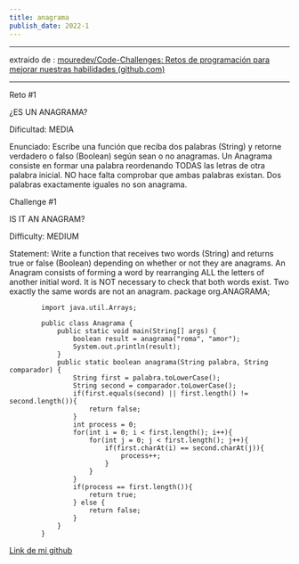```yaml
---
title: anagrama
publish_date: 2022-1
---
```

---

extraido de : [mouredev/Code-Challenges: Retos de programación para mejorar nuestras habilidades (github.com)](https://github.com/mouredev/Code-Challenges)

---

Reto #1

¿ES UN ANAGRAMA?

Dificultad: MEDIA

Enunciado: Escribe una función que reciba dos palabras (String) y retorne verdadero o falso (Boolean) según sean o no anagramas.
Un Anagrama consiste en formar una palabra reordenando TODAS las letras de otra palabra inicial.
NO hace falta comprobar que ambas palabras existan.
Dos palabras exactamente iguales no son anagrama.

Challenge #1

IS IT AN ANAGRAM?

Difficulty: MEDIUM

Statement: Write a function that receives two words (String) and returns true or false (Boolean) depending on whether or not they are anagrams.
An Anagram consists of forming a word by rearranging ALL the letters of another initial word.
It is NOT necessary to check that both words exist.
Two exactly the same words are not an anagram.
package org.ANAGRAMA;

            import java.util.Arrays;

            public class Anagrama {
                public static void main(String[] args) {
                    boolean result = anagrama("roma", "amor");
                    System.out.println(result);
                }
                public static boolean anagrama(String palabra, String comparador) {
                    String first = palabra.toLowerCase();
                    String second = comparador.toLowerCase();
                    if(first.equals(second) || first.length() != second.length()){
                        return false;
                    }
                    int process = 0;
                    for(int i = 0; i < first.length(); i++){
                        for(int j = 0; j < first.length(); j++){
                            if(first.charAt(i) == second.charAt(j)){
                                process++;
                            }
                        }
                    }
                    if(process == first.length()){
                        return true;
                    } else {
                        return false;
                    }
                }
            }

[Link de mi github](https://github.com/VictorMagrdev)
